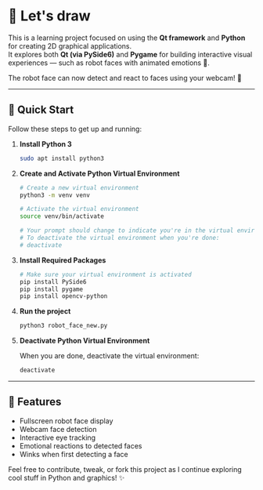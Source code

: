 # 🧭 Let's draw

This is a learning project focused on using the **Qt framework** and **Python** for creating 2D graphical applications.  
It explores both **Qt (via PySide6)** and **Pygame** for building interactive visual experiences — such as robot faces with animated emotions 🤖.

The robot face can now detect and react to faces using your webcam! 📸

---

## 🚀 Quick Start

Follow these steps to get up and running:

1. **Install Python 3**
   ```bash
   sudo apt install python3
   ```

2. **Create and Activate Python Virtual Environment**
   ```bash
   # Create a new virtual environment
   python3 -m venv venv

   # Activate the virtual environment
   source venv/bin/activate

   # Your prompt should change to indicate you're in the virtual environment
   # To deactivate the virtual environment when you're done:
   # deactivate
   ```

3. **Install Required Packages**
   ```bash
   # Make sure your virtual environment is activated
   pip install PySide6
   pip install pygame
   pip install opencv-python
   ```

4. **Run the project**  
   ```bash
   python3 robot_face_new.py
   ```

5. **Deactivate Python Virtual Environment**

   When you are done, deactivate the virtual environment:
   ```bash
   deactivate
   ```

---

## 🤖 Features

- Fullscreen robot face display
- Webcam face detection
- Interactive eye tracking
- Emotional reactions to detected faces
- Winks when first detecting a face

Feel free to contribute, tweak, or fork this project as I continue exploring cool stuff in Python and graphics! ✨
